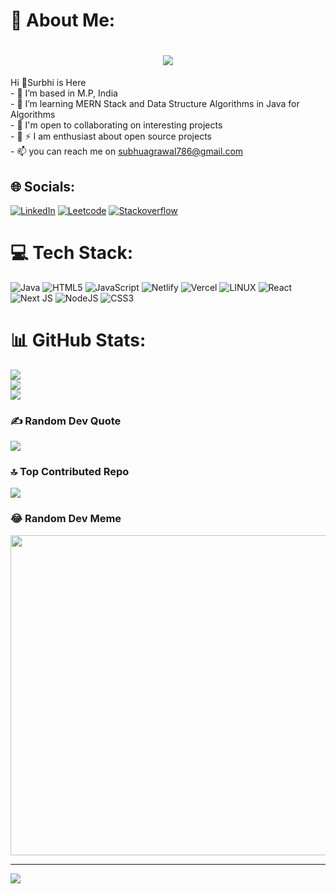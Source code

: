 # 💫 About Me:
  

<h1 align="center">
  <a href="https://git.io/typing-svg" style="color: pink">
    <img src="https://readme-typing-svg.herokuapp.com/?lines=Hello,There!+👋;_This+is+Surbhi+Agrawal....;Nice+to+meet+you!&center=true&size=30">
  </a>
</h1>

Hi 👋Surbhi  is Here<br>- 👋 I’m based in M.P, India<br>- 👀 I’m learning MERN Stack and Data Structure Algorithms in Java for Algorithms<br>- 🌱 I'm open to collaborating on interesting projects<br>- 💞️ ⚡ I am enthusiast about open source projects<br>- 📫 you can reach me on subhuagrawal786@gmail.com


## 🌐 Socials:
[![LinkedIn](https://img.shields.io/badge/LinkedIn-%230077B5.svg?logo=linkedin&logoColor=white)](https://www.linkedin.com/in/surbhi-agrawal-sa/) 
[![Leetcode](https://img.shields.io/badge/Leetcode-%23ffa116.svg?logo=leetcode&logoColor=black)](https://leetcode.com/agrawal_surbhi/)
[![Stackoverflow](https://img.shields.io/badge/Stackoverflow-%23ffa116.svg?logo=Stackoverflow&logoColor=black)](https://stackoverflow.com/users/21702738/surbhi-agrawal)

# 💻 Tech Stack:
![Java](https://img.shields.io/badge/java-%23ED8B00.svg?style=flat&logo=java&logoColor=white) ![HTML5](https://img.shields.io/badge/html5-%23E34F26.svg?style=flat&logo=html5&logoColor=white) ![JavaScript](https://img.shields.io/badge/javascript-%23323330.svg?style=flat&logo=javascript&logoColor=%23F7DF1E) ![Netlify](https://img.shields.io/badge/netlify-%23000000.svg?style=flat&logo=netlify&logoColor=#00C7B7) ![Vercel](https://img.shields.io/badge/vercel-%23000000.svg?style=flat&logo=vercel&logoColor=white) ![LINUX](https://img.shields.io/badge/Linux-FCC624?style=flat&logo=linux&logoColor=black) ![React](https://img.shields.io/badge/react-%2320232a.svg?style=flat&logo=react&logoColor=%2361DAFB) ![Next JS](https://img.shields.io/badge/Next-black?style=flat&logo=next.js&logoColor=white) ![NodeJS](https://img.shields.io/badge/node.js-6DA55F?style=flat&logo=node.js&logoColor=white) ![CSS3](https://img.shields.io/badge/css3-%231572B6.svg?style=flat&logo=css3&logoColor=white)
# 📊 GitHub Stats:
![](https://github-readme-stats.vercel.app/api?username=SurbhiAgrawal9&theme=city_light&hide_border=false&include_all_commits=true&count_private=true)<br/>
![](https://github-readme-streak-stats.herokuapp.com/?user=SurbhiAgrawal9&theme=city_light&hide_border=false)<br/>
![](https://github-readme-stats.vercel.app/api/top-langs/?username=SurbhiAgrawal9&theme=city_light&hide_border=false&include_all_commits=true&count_private=true&layout=compact)

### ✍️ Random Dev Quote
![](https://quotes-github-readme.vercel.app/api?type=horizontal&theme=tokyonight)

### 🔝 Top Contributed Repo
![](https://github-contributor-stats.vercel.app/api?username=SurbhiAgrawal9&limit=5&theme=juicyfresh&combine_all_yearly_contributions=true)

### 😂 Random Dev Meme
<img src="https://rm.up.railway.app/" width="512px"/>

---
[![](https://visitcount.itsvg.in/api?id=SurbhiAgrawal9&icon=9&color=12)](https://visitcount.itsvg.in)

<!-- Proudly created with GPRM ( https://gprm.itsvg.in ) -->

